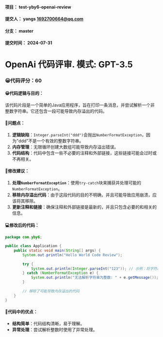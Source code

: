 #### 项目： test-yby6-openai-review
#### 提交人： yangs <1692700664@qq.com>
#### 分支： master
#### 提交时间： 2024-07-31

# OpenAi 代码评审. 模式: GPT-3.5

### 😀代码评分：60
#### 😀代码逻辑与目的：
该代码片段是一个简单的Java应用程序，旨在打印一条消息，并尝试解析一个非整数字符串。它还包含一段可能导致内存溢出的代码。

#### 🤔问题点：
1. **逻辑缺陷**：`Integer.parseInt("ddd")`会抛出`NumberFormatException`，因为"ddd"不是一个有效的整数字符串。
2. **内存管理**：无限循环创建大数组可能导致内存溢出错误。
3. **代码结构**：代码中包含一些不必要的注释和外部链接，这些链接可能会过时或不再相关。

#### 🎯修改建议：
1. **处理`NumberFormatException`**：使用`try-catch`块来捕获并处理可能的`NumberFormatException`。
2. **移除内存溢出代码**：由于这段代码的目的不明确，并且可能导致应用崩溃，应该将其移除。
3. **更新注释和链接**：确保注释和外部链接是最新的，并且只包含必要的和相关的信息。

#### 💻修改后的代码：
```java
package com.yby6;

public class Application {
    public static void main(String[] args) {
        System.out.println("Hello World Code Review");
        
        try {
            System.out.println(Integer.parseInt("123")); // 示例：将字符串"123"解析为整数
        } catch (NumberFormatException e) {
            System.out.println("无法解析字符串为整数: " + e.getMessage());
        }
        
        // 移除了可能导致内存溢出的代码
    }
}
```
#### 🌟代码中的优点：
- **结构简单**：代码结构清晰，易于理解。
- **异常处理**：尝试解析整数时使用了异常处理。